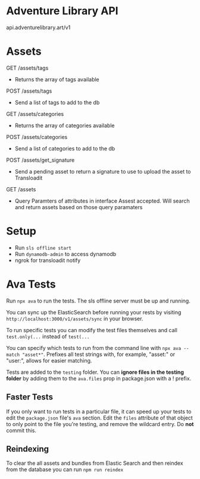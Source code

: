 # Adventure Library API

api.adventurelibrary.art/v1

# Assets

GET /assets/tags

- Returns the array of tags available

POST /assets/tags

- Send a list of tags to add to the db

GET /assets/categories

- Returns the array of categories available

POST /assets/categories

- Send a list of categories to add to the db

POST /assets/get_signature

- Send a pending asset to return a signature to use to upload the asset to Transloadit

GET /assets

- Query Paramters of attributes in interface Assest accepted. Will search and return assets based on those query paramaters

# Setup

- Run `sls offline start`
- Run `dynamodb-admin` to access dynamodb
- ngrok for transloadit notify

# Ava Tests
Run `npx ava` to run the tests. The sls offline server must be up and running.

You can sync up the ElasticSearch before running your rests by visiting `http://localhost:3000/v1/assets/sync` in your browser.

To run specific tests you can modify the test files themselves and call `test.only(...` instead of `test(...`

You can specify which tests to run from the command line with `npx ava --match "asset*"`. Prefixes all test strings with, for example, "asset:" or "user:", allows for easier matching.

Tests are added to the `testing` folder. You can **ignore files in the testing folder** by adding them to the `ava.files` prop in package.json with a ! prefix.

## Faster Tests
If you only want to run tests in a particular file, it can speed up your tests to edit the `package.json` file's `ava` section. Edit the `files` attribute of that object to only point to the file you're testing, and remove the wildcard entry. Do **not** commit this.

## Reindexing
To clear the all assets and bundles from Elastic Search and then reindex from the database you can run `npm run reindex` 
